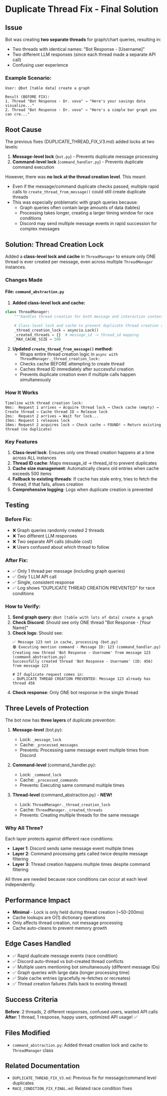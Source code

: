 # Duplicate Thread Fix - Final Solution

## Issue
Bot was creating **two separate threads** for graph/chart queries, resulting in:
- Two threads with identical names: "Bot Response - [Username]"
- Two different LLM responses (since each thread made a separate API call)
- Confusing user experience

### Example Scenario:
```
User: @bot [table data] create a graph

Result (BEFORE FIX):
1. Thread "Bot Response - Dr. vova" → "Here's your savings data visualize..."
2. Thread "Bot Response - Dr. vova" → "Here's a simple bar graph you can cre..."
```

## Root Cause

The previous fixes (DUPLICATE_THREAD_FIX_V3.md) added locks at two levels:
1. **Message-level lock** (`bot.py`) - Prevents duplicate message processing
2. **Command-level lock** (`command_handler.py`) - Prevents duplicate command execution

However, there was **no lock at the thread creation level**. This meant:

- Even if the message/command duplicate checks passed, multiple rapid calls to `create_thread_from_message()` could still create duplicate threads
- This was especially problematic with graph queries because:
  - Graph queries often contain large amounts of data (tables)
  - Processing takes longer, creating a larger timing window for race conditions
  - Discord may send multiple message events in rapid succession for complex messages

## Solution: Thread Creation Lock

Added a **class-level lock and cache** in `ThreadManager` to ensure only ONE thread is ever created per message, even across multiple `ThreadManager` instances.

### Changes Made

#### File: `command_abstraction.py`

1. **Added class-level lock and cache:**
```python
class ThreadManager:
    """Handles thread creation for both message and interaction contexts."""

    # Class-level lock and cache to prevent duplicate thread creation across all instances
    _thread_creation_lock = asyncio.Lock()
    _created_threads = {}  # message_id -> thread_id mapping
    _MAX_CACHE_SIZE = 500
```

2. **Updated `create_thread_from_message()` method:**
   - Wraps entire thread creation logic in `async with ThreadManager._thread_creation_lock:`
   - Checks cache BEFORE attempting to create thread
   - Caches thread ID immediately after successful creation
   - Prevents duplicate creation even if multiple calls happen simultaneously

### How It Works

```
Timeline with thread creation lock:
0ms:  Request 1 arrives → Acquire thread lock → Check cache (empty) → Create thread → Cache thread ID → Release lock
2ms:  Request 2 arrives → Wait for lock...
15ms: Request 1 releases lock
16ms: Request 2 acquires lock → Check cache → FOUND! → Return existing thread (no duplicate)
```

### Key Features

1. **Class-level lock**: Ensures only one thread creation happens at a time across ALL instances
2. **Thread ID cache**: Maps message_id → thread_id to prevent duplicates
3. **Cache size management**: Automatically cleans old entries when cache exceeds 500 items
4. **Fallback to existing threads**: If cache has stale entry, tries to fetch the thread; if that fails, allows creation
5. **Comprehensive logging**: Logs when duplicate creation is prevented

## Testing

### Before Fix:
- ❌ Graph queries randomly created 2 threads
- ❌ Two different LLM responses
- ❌ Two separate API calls (double cost)
- ❌ Users confused about which thread to follow

### After Fix:
- ✅ Only 1 thread per message (including graph queries)
- ✅ Only 1 LLM API call
- ✅ Single, consistent response
- ✅ Log shows "DUPLICATE THREAD CREATION PREVENTED" for race conditions

### How to Verify:

1. **Send graph query**: `@bot [table with lots of data] create a graph`
2. **Check Discord**: Should see only ONE thread "Bot Response - [Your Name]"
3. **Check logs**: Should see:
   ```
   ✅ Message 123 not in cache, processing (bot.py)
   🟢 Executing mention command - Message ID: 123 (command_handler.py)
   Creating new thread 'Bot Response - Username' from message 123 (command_abstraction.py)
   Successfully created thread 'Bot Response - Username' (ID: 456) from message 123

   # If duplicate request comes in:
   ⚠️ DUPLICATE THREAD CREATION PREVENTED: Message 123 already has thread 456
   ```
4. **Check response**: Only ONE bot response in the single thread

## Three Levels of Protection

The bot now has **three layers** of duplicate prevention:

1. **Message-level** (bot.py):
   - Lock: `_message_lock`
   - Cache: `_processed_messages`
   - Prevents: Processing same message event multiple times from Discord

2. **Command-level** (command_handler.py):
   - Lock: `_command_lock`
   - Cache: `_processed_commands`
   - Prevents: Executing same command multiple times

3. **Thread-level** (command_abstraction.py) - **NEW!**
   - Lock: `ThreadManager._thread_creation_lock`
   - Cache: `ThreadManager._created_threads`
   - Prevents: Creating multiple threads for the same message

### Why All Three?

Each layer protects against different race conditions:
- **Layer 1**: Discord sends same message event multiple times
- **Layer 2**: Command processing gets called twice despite message filtering
- **Layer 3**: Thread creation happens multiple times despite command filtering

All three are needed because race conditions can occur at each level independently.

## Performance Impact

- **Minimal** - Lock is only held during thread creation (~50-200ms)
- Cache lookups are O(1) dictionary operations
- Only affects thread creation, not message processing
- Cache auto-cleans to prevent memory growth

## Edge Cases Handled

- ✅ Rapid duplicate message events (race condition)
- ✅ Discord auto-thread vs bot-created thread conflicts
- ✅ Multiple users mentioning bot simultaneously (different message IDs)
- ✅ Graph queries with large data (longer processing time)
- ✅ Stale cache entries (gracefully re-fetches or recreates)
- ✅ Thread creation failures (falls back to existing thread)

## Success Criteria

**Before**: 2 threads, 2 different responses, confused users, wasted API calls
**After**: 1 thread, 1 response, happy users, optimized API usage! ✅

## Files Modified

- `command_abstraction.py`: Added thread creation lock and cache to `ThreadManager` class

## Related Documentation

- `DUPLICATE_THREAD_FIX_V3.md`: Previous fix for message/command level duplicates
- `RACE_CONDITION_FIX_FINAL.md`: Related race condition fixes
